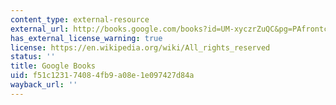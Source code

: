```yaml
---
content_type: external-resource
external_url: http://books.google.com/books?id=UM-xyczrZuQC&pg=PAfrontcover
has_external_license_warning: true
license: https://en.wikipedia.org/wiki/All_rights_reserved
status: ''
title: Google Books
uid: f51c1231-7408-4fb9-a08e-1e097427d84a
wayback_url: ''
---
```

